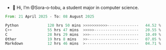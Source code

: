 - 👋 Hi, I’m @Sora-o-tobu, a student major in computer science.

<!--START_SECTION:waka-->

```rust
From: 21 April 2025 - To: 08 August 2025

Python             120 hrs 50 mins >>>>>>>>>>>--------------   44.52 %
C++                55 hrs 47 mins  >>>>>--------------------   20.55 %
C                  28 hrs 29 mins  >>>----------------------   10.49 %
Other              19 hrs 8 mins   >>-----------------------   07.05 %
Markdown           12 hrs 46 mins  >------------------------   04.71 %
```

<!--END_SECTION:waka-->

<!---
<img align='center' src='https://raw.githubusercontent.com/Sora-o-tobu/Sora-o-tobu/main/OneLastSora.png' width='410px'>
--->
<!---
Sora-o-tobu/Sora-o-tobu is a ✨ special ✨ repository because its `README.md` (this file) appears on your GitHub profile.
You can click the Preview link to take a look at your changes.
--->
